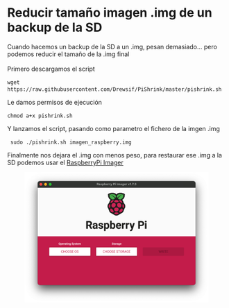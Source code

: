 # Reducir tamaño imagen .img de un backup de la SD

Cuando hacemos un backup de la SD a un .img, pesan demasiado... pero podemos reducir el tamaño de la .img final\
\
Primero descargamos el script

```shell
wget https://raw.githubusercontent.com/Drewsif/PiShrink/master/pishrink.sh
```

Le damos permisos de ejecución

```shell
chmod a+x pishrink.sh
```

Y lanzamos el script, pasando como parametro el fichero de la imgen .img

```shell
 sudo ./pishrink.sh imagen_raspberry.img
```

Finalmente nos dejara el .img con menos peso, para restaurar ese .img a la SD podemos usar el [RaspberryPi Imager](https://www.raspberrypi.com/software/)

<figure><img src="../.gitbook/assets/image (5).png" alt=""><figcaption></figcaption></figure>

